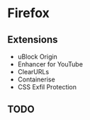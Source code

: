 # Firefox

## Extensions

- uBlock Origin
- Enhancer for YouTube
- ClearURLs
- Containerise
- CSS Exfil Protection

## TODO
